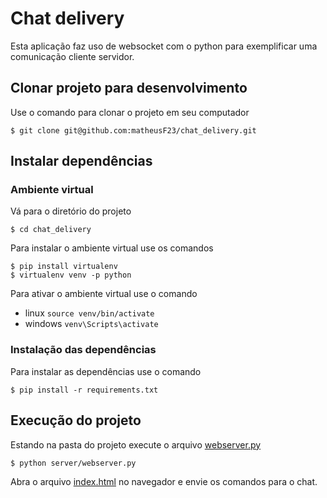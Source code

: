 # Chat delivery

Esta aplicação faz uso de websocket com o python para exemplificar uma comunicação cliente servidor.

## Clonar projeto para desenvolvimento
Use o comando para clonar o projeto em seu computador
```
$ git clone git@github.com:matheusF23/chat_delivery.git
```
## Instalar dependências
### Ambiente virtual
Vá para o diretório do projeto
```
$ cd chat_delivery
```
Para instalar o ambiente virtual use os comandos
```
$ pip install virtualenv
$ virtualenv venv -p python
```
Para ativar o ambiente virtual use o comando
- linux `source venv/bin/activate`
- windows `venv\Scripts\activate`
### Instalação das dependências
Para instalar as dependências use o comando
```
$ pip install -r requirements.txt
```

## Execução do projeto
Estando na pasta do projeto execute o arquivo [webserver.py](server/webserver.py)
```
$ python server/webserver.py
```

Abra o arquivo [index.html](client/index.html) no navegador e envie os comandos para o chat.
